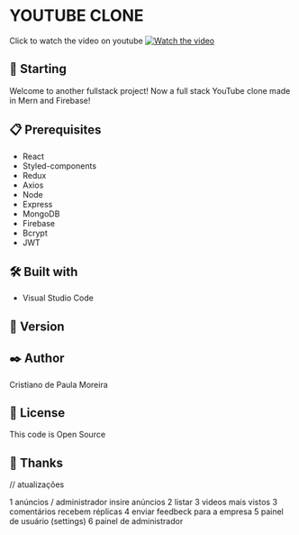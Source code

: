 # YOUTUBE CLONE

Click to watch the video on youtube 
[![Watch the video](https://user-images.githubusercontent.com/91747232/183116258-0f7edb00-9174-4fd6-b2d7-64a003d2dd84.jpg)]()

## 🚀 Starting

Welcome to another fullstack project! Now a full stack YouTube clone made in Mern and Firebase!

## 📋 Prerequisites

* React
* Styled-components
* Redux
* Axios
* Node
* Express
* MongoDB
* Firebase
* Bcrypt
* JWT

## 🛠️ Built with

* Visual Studio Code

## 📌 Version


## ✒️ Author

Cristiano de Paula Moreira

## 📄 License

This code is Open Source

## 🎁 Thanks



// atualizações

1 anúncios / administrador insire anúncios
2 listar 3 videos mais vistos
3 comentários recebem réplicas
4 enviar feedbeck para a empresa
5 painel de usuário (settings)
6 painel de administrador